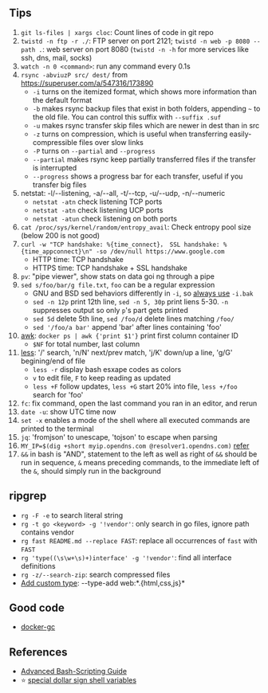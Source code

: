 ## Tips 
1. `git ls-files | xargs cloc`: Count lines of code in git repo
2. `twistd -n ftp -r ./`: FTP server on port 2121; `twistd -n web -p 8080 --path .`: web server on port 8080 (`twistd -n -h` for more services like ssh, dns, mail, socks)
3. `watch -n 0 <command>`: run any command every 0.1s
4. `rsync -abviuzP src/ dest/` from https://superuser.com/a/547316/173890
    - `-i` turns on the itemized format, which shows more information than the default format
    - `-b` makes rsync backup files that exist in both folders, appending `~` to the old file. You can control this suffix with `--suffix .suf`
    - `-u` makes rsync transfer skip files which are newer in dest than in src
    - `-z` turns on compression, which is useful when transferring easily-compressible files over slow links
    - `-P` turns on `--partial` and `--progress`
    - `--partial` makes rsync keep partially transferred files if the transfer is interrupted
    - `--progress` shows a progress bar for each transfer, useful if you transfer big files
5. netstat: -l/--listening, -a/--all, -t/--tcp, -u/--udp, -n/--numeric
    - `netstat -atn` check listening TCP ports
    - `netstat -atn` check listening UCP ports
    - `netstat -atun` check listening on both ports
6. `cat /proc/sys/kernel/random/entropy_avail`: Check entropy pool size (below 200 is not good)
7. `curl -w "TCP handshake: %{time_connect}， SSL handshake: %{time_appconnect}\n" -so /dev/null https://www.google.com`
    - HTTP time: TCP handshake
    - HTTPS time: TCP handshake + SSL handshake
8. `pv`: "pipe viewer", show stats on data goi ng through a pipe
9. `sed s/foo/bar/g file.txt`, `foo` can be a regular expression
    - GNU and BSD sed behaviors differently in `-i`, so [always use](https://stackoverflow.com/a/22084103/1035859) `-i.bak`
    - `sed -n 12p` print 12th line, `sed -n 5, 30p` print liens 5-30. `-n` suppresses output so only `p`'s part gets printed 
    - `sed 5d` delete 5th line, `sed /foo/d` delete lines matching `/foo/`
    - `sed '/foo/a bar'` append 'bar' after lines containing 'foo'
10. [awk](https://coolshell.cn/articles/9070.html): `docker ps | awk {'print $1'}` print first column container ID
    - `$NF` for total number, last column
11. [less](https://twitter.com/b0rk/status/1005470181240508417): '/' search, 'n/N' next/prev match, 'j/K' down/up a line, 
    'g/G' begining/end of file
    - `less -r` display bash esxape codes as colors
    - `v` to edit file, `F` to keep reading as updated
    - `less +F` follow updates, `less +G` start 20% into file, `less +/foo` search for 'foo'
12. `fc`: fix command, open the last command you ran in an editor, and rerun
13. `date -u`: show UTC time now
14. `set -x` enables a mode of the shell where all executed commands are printed to the terminal
15. `jq`: 'fromjson' to unescape, 'tojson' to escape when parsing
16. `MY_IP=$(dig +short myip.opendns.com @resolver1.opendns.com)` [refer](https://unix.stackexchange.com/a/81699/36211)
17. `&&` in bash is "AND", statement to the left as well as right of `&&` should be run in sequence, `&` means preceding commands, 
    to the immediate left of the `&`, should simply run in the background

## ripgrep
- `rg -F -e` to search literal string
- `rg -t go <keyword> -g '!vendor'`: only search in go files, ignore path contains vendor
- `rg fast README.md --replace FAST`:  replace all occurrences of `fast` with `FAST`
- `rg 'type((\s\w+\s)+)interface' -g '!vendor'`: find all interface definitions
- `rg -z/--search-zip`: search compressed files
- [Add custom type](https://github.com/BurntSushi/ripgrep/blob/master/GUIDE.md#configuration-file): --type-add web:\*.{html,css,js}\*

## Good code
- [docker-gc](https://github.com/spotify/docker-gc/blob/master/docker-gc)
## References
+ [Advanced Bash-Scripting Guide](https://www.tldp.org/LDP/abs/abs-guide.pdf)
+ :star: [special dollar sign shell variables](https://stackoverflow.com/questions/5163144/what-are-the-special-dollar-sign-shell-variables)